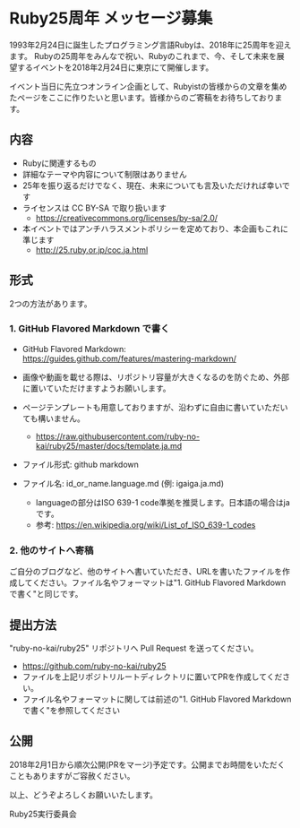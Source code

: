 # Ruby25周年 メッセージ募集

1993年2月24日に誕生したプログラミング言語Rubyは、2018年に25周年を迎えます。
Rubyの25周年をみんなで祝い、Rubyのこれまで、今、そして未来を展望するイベントを2018年2月24日に東京にて開催します。

イベント当日に先立つオンライン企画として、Rubyistの皆様からの文章を集めたページをここに作りたいと思います。皆様からのご寄稿をお待ちしております。

## 内容

- Rubyに関連するもの
- 詳細なテーマや内容について制限はありません
- 25年を振り返るだけでなく、現在、未来についても言及いただければ幸いです
- ライセンスは CC BY-SA で取り扱います
  - https://creativecommons.org/licenses/by-sa/2.0/
- 本イベントではアンチハラスメントポリシーを定めており、本企画もこれに準じます
  - http://25.ruby.or.jp/coc.ja.html

## 形式

2つの方法があります。

### 1. GitHub Flavored Markdown で書く

- GitHub Flavored Markdown: https://guides.github.com/features/mastering-markdown/
- 画像や動画を載せる際は、リポジトリ容量が大きくなるのを防ぐため、外部に置いていただけますようお願いします。

- ページテンプレートも用意しておりますが、沿わずに自由に書いていただいても構いません。
  - https://raw.githubusercontent.com/ruby-no-kai/ruby25/master/docs/template.ja.md

- ファイル形式: github markdown
- ファイル名: id_or_name.language.md (例: igaiga.ja.md)
  - languageの部分はISO 639-1 code準拠を推奨します。日本語の場合はjaです。
  - 参考: https://en.wikipedia.org/wiki/List_of_ISO_639-1_codes

### 2. 他のサイトへ寄稿

ご自分のブログなど、他のサイトへ書いていただき、URLを書いたファイルを作成してください。ファイル名やフォーマットは"1. GitHub Flavored Markdown で書く"と同じです。

## 提出方法

"ruby-no-kai/ruby25" リポジトリへ Pull Request を送ってください。

- https://github.com/ruby-no-kai/ruby25
- ファイルを上記リポジトリルートディレクトリに置いてPRを作成してください。
- ファイル名やフォーマットに関しては前述の"1. GitHub Flavored Markdown で書く"を参照してください

## 公開

2018年2月1日から順次公開(PRをマージ)予定です。公開までお時間をいただくこともありますがご容赦ください。

以上、どうぞよろしくお願いいたします。

Ruby25実行委員会
